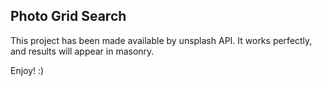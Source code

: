 ## Photo Grid Search
This project has been made available by unsplash API. It works perfectly, and results will appear in masonry. 

Enjoy! :)
